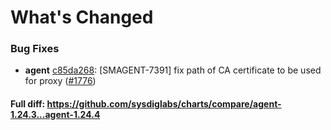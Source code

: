 # What's Changed

### Bug Fixes
- **agent** [c85da268](https://github.com/sysdiglabs/charts/commit/c85da2687541c4a1f0bbf85199bbdecdb027dbbd): [SMAGENT-7391] fix path of CA certificate to be used for proxy ([#1776](https://github.com/sysdiglabs/charts/issues/1776))
#### Full diff: https://github.com/sysdiglabs/charts/compare/agent-1.24.3...agent-1.24.4
